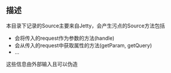 ## 描述
本目录下记录的Source主要来自Jetty，会产生污点的Source方法包括
- 会将传入的request作为参数的方法(handle)
- 会从传入的request中获取属性的方法(getParam, getQuery)
- ...
  
这些信息由外部输入且可以伪造